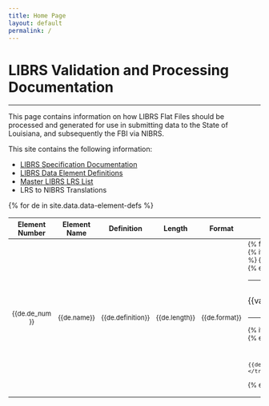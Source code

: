 ```yaml
---
title: Home Page
layout: default
permalink: /
---
```


# LIBRS Validation and Processing Documentation
____

This page contains information on how LIBRS Flat Files should be processed and generated for use in submitting data to the State of Louisiana, and subsequently the FBI via NIBRS. 

This site contains the following information:
- <a href="./librs-spec">LIBRS Specification Documentation</a>
- <a href="./data-elements">LIBRS Data Element Definitions</a>
- <a href="./lrs-master-list">Master LIBRS LRS List</a>
- LRS to NIBRS Translations
  

<table>
<thead style="font-size: 14px;">
	<tr>
		<th style="max-width:80px;text-align: center;">Element Number</th>
		<th>Element Name</th>
		<th>Definition</th>
		<th style="text-align: center;">Length</th>
		<th style="text-align: center;">Format</th>
		<th>Values</th>
		<th>Comments</th>
	</tr>
    </thead>
    <tbody style="font-size: 13px;">
{% for de in site.data.data-element-defs %}
	<tr>
		<td style="max-width:80px;text-align: center;">{{de.de_num}}</td>
		<td>{{de.name}}</td>
		<td>{{de.definition}}</td>
		<td style="text-align: center;">{{de.length}}</td>
		<td style="text-align: center;">{{de.format}}</td>
        <td style="min-width: 250px">
			{% for subsection in de.subsection %}
				<table class="subtable">
				{% if subsection.title != "" %}<th colspan="3">{{subsection.title}}</th> {% endif %}
					{% for values in subsection.values %}
					<tr>
            			<td style="vertical-align: top; text-align: right; padding-left:0px; padding-right:0px; white-space: nowrap; min-width: 25px">{{values.code}}</td>
						<td style="vertical-align: top; padding-left:0px; padding-right:0px;">&nbsp;-&nbsp;</td>
            		    <td style="vertical-align: top; padding-left:0px;">{{values.desc}}</td>
            		</tr>
					{% endfor %}
				</table>
			{% if forloop.last == false %}<br>{% endif %}
        	{% endfor %}
			
		</td>
        <td style="min-width: 300px">{{de.comment}}</td>
    </tr>
{% endfor %}
</tbody>
</table>